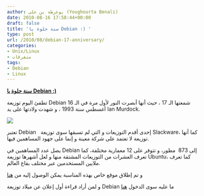 ```yaml
---
author: يوغرطة بن علي (Youghourta Benali)
date: 2010-08-16 17:58:44+00:00
draft: false
title: 'سنة حلوة يا Debian :) '
type: post
url: /2010/08/debian-17-anniversary/
categories:
- Unix/Linux
- متفرقات
tags:
- Debian
- Linux
---
```


**[سنة حلوة يا Debian :)](https://www.it-scoop.com/2010/08/debian-17-anniversary/)**




تطفئ اليوم توزيعة Debian شمعتها الـ 17 ، حيث أنها أبصرت النور لأول مرة في الـ 16 أغسطس سنة 1993 ، و شهدت ولادتها على يد Ian Murdock.




[![](http://thank.debian.net/static/cakedebian.png )
](https://www.it-scoop.com/2010/08/debian-17-anniversary/)




تعتبر Debian   إحدى أقدم التوزيعات و التي لم تسبقها سوى توزيعة Slackware، كما أنها توزيعة لا تعتمد على شركة معينة و إنما على جهود المساهمين فيها.

يصل عدد المساهمين في Debian إلى 873  مطور، و تتوفر على 12 معمارية مختلفة، كما تعرف العشرات من التوزيعات المشتقة منها و لعل أشهرها توزيعة Ubuntu، كما تعرف ملايين المستخدمين عبر مختلف بقاع العالم.

و تم إطلاق موقع خاص بهذه المناسبة يمكن الوصول إليه من [هنا](http://thank.debian.net/)

و لمن أراد قراءة أول إعلان عن ميلاد توزيعة Debian ما عليه سوى الدخول [هنا](http://groups.google.com/group/comp.os.linux.development/msg/a32d4e2ef3bcdcc6)
